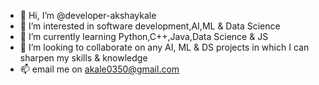 - 👋 Hi, I’m @developer-akshaykale
- 👀 I’m interested in software development,AI,ML & Data Science
- 🌱 I’m currently learning Python,C++,Java,Data Science & JS
- 💞️ I’m looking to collaborate on any AI, ML & DS projects in which I can sharpen my skills & knowledge 
- 📫 email me on akale0350@gmail.com

<!---
developer-akshaykale/developer-akshaykale is a ✨ special ✨ repository because its `README.md` (this file) appears on your GitHub profile.
You can click the Preview link to take a look at your changes.
--->
